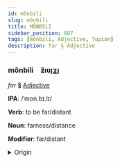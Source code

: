 ```yaml
---
id: mônbili
slug: mônbili
title: MÔNBILI
sidebar_position: 687
tags: [mônbili, Adjective, Tupian]
description: far § Adjective
---
```


### mônbili&emsp;<span kind="abugida">ƶ̃ıʋȷʓȷ</span>

*far* **§** [Adjective](../../tags/Adjective)

**IPA**: /ˈmon.bɪ.lɪ/

**Verb**: to be far/distant

**Noun**: farness/distance

**Modifier**: far/distant

<details>
    <summary>Origin</summary>
    Guaraní mombyry /monpɨlɨ/<br/>
    <em>Tupian Language Family</em>
</details>